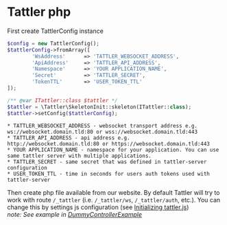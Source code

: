 # Tattler php

First create TattlerConfig instance
```php
$config = new TattlerConfig();
$tattlerConfig->fromArray([
        'WsAddress'      => 'TATTLER_WEBSOCKET_ADDRESS',
        'ApiAddress'     => 'TATTLER_API_ADDRESS',
        'Namespace'      => 'YOUR APPLICATION_NAME',
        'Secret'         => 'TATTLER_SECRET',
        'TokenTTL'       => 'USER_TOKEN_TTL'
]);

/** @var ITattler::class $tattler */
$tattler = \Tattler\SkeletonInit::skeleton(ITattler::class);
$tattler->setConfig($tattlerConfig);
```

```
* TATTLER_WEBSOCKET_ADDRESS - websocket transport address e.g. ws://websocket.domain.tld:80 or wss://websocket.domain.tld:443
* TATTLER_API_ADDRESS - api address e.g. http://websocket.domain.tld:80 or https://websocket.domain.tld:443
* YOUR APPLICATION_NAME - namespace for your application. You can use same tattler server with multiple applications.
* TATTLER_SECRET - same secret that was defined in tattler-server configuration
* USER_TOKEN_TTL - time in seconds for users auth tokens used with tattler-server
```

Then create php file available from our website. 
By default Tattler will try to work with route `/_tattler` (i.e. `/_tattler/ws`, `/_tattler/auth`, etc.).
You can change this by settings js configuration (see [Initializing tattler.js](js.md))  
_note: See example in [DummyControllerExample](https://github.com/Oktopost/Tattler-php/blob/master/controller/DummyControllerExample.php)_